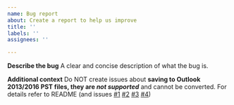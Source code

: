 ```yaml
---
name: Bug report
about: Create a report to help us improve
title: ''
labels: ''
assignees: ''

---
```


**Describe the bug**
A clear and concise description of what the bug is.

**Additional context**
Do NOT create issues about **saving to Outlook 2013/2016 PST files, they are _not supported_** and cannot be converted.
For details refer to README (and issues [#1](https://github.com/mkorthof/ost2pst/issues/1) [#2](https://github.com/mkorthof/ost2pst/issues/2) [#3](https://github.com/mkorthof/ost2pst/issues/3) [#4](https://github.com/mkorthof/ost2pst/issues/4))
